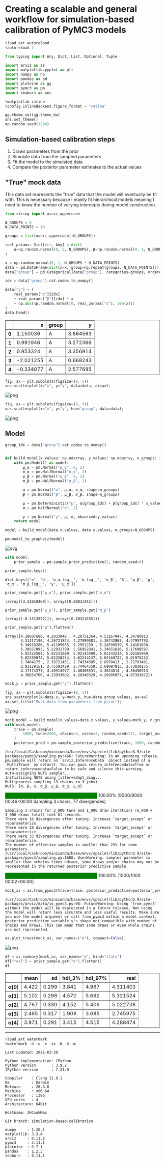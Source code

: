 # Creating a scalable and general workflow for simulation-based calibration of PyMC3 models

```python
%load_ext autoreload
%autoreload 2
```

```python
from typing import Any, Dict, List, Optional, Tuple

import arviz as az
import matplotlib.pyplot as plt
import numpy as np
import pandas as pd
import plotnine as gg
import pymc3 as pm
import seaborn as sns

%matplotlib inline
%config InlineBackend.figure_format = "retina"

gg.theme_set(gg.theme_bw)
sns.set_theme()
np.random.seed(1234)
```

## Simulation-based calibration steps

1. Draws parameters from the prior
2. Simulate data from the sampled parameters
3. Fit the model to the simulated data
4. Compare the posterior parameter estimates to the actual values

## "True" mock data

This data set represents the "true" data that the model will eventually be fit with.
This is necessary because I mainly fit hierarchical models meaning I need to know the number of varying intercepts during model construction.

```python
from string import ascii_uppercase

N_GROUPS = 5
N_DATA_POINTS = 10

groups = list(ascii_uppercase[:N_GROUPS])

real_params: Dict[str, Any] = dict(
    α=np.random.normal(0, 5, N_GROUPS), β=np.random.normal(0, 1, N_GROUPS), σ=0.5
)

x = np.random.normal(0, 1, N_GROUPS * N_DATA_POINTS)
data = pd.DataFrame(dict(x=x, group=np.repeat(groups, N_DATA_POINTS)))
data["group"] = pd.Categorical(data["group"], categories=groups, ordered=True)

idx = data["group"].cat.codes.to_numpy()

data["y"] = (
    real_params["α"][idx]
    + real_params["β"][idx] * x
    + np.abs(np.random.normal(0, real_params["σ"], len(x)))
)
data.head()
```

<div>
<style scoped>
    .dataframe tbody tr th:only-of-type {
        vertical-align: middle;
    }

    .dataframe tbody tr th {
        vertical-align: top;
    }

    .dataframe thead th {
        text-align: right;
    }
</style>
<table border="1" class="dataframe">
  <thead>
    <tr style="text-align: right;">
      <th></th>
      <th>x</th>
      <th>group</th>
      <th>y</th>
    </tr>
  </thead>
  <tbody>
    <tr>
      <th>0</th>
      <td>1.150036</td>
      <td>A</td>
      <td>3.864563</td>
    </tr>
    <tr>
      <th>1</th>
      <td>0.991946</td>
      <td>A</td>
      <td>3.272366</td>
    </tr>
    <tr>
      <th>2</th>
      <td>0.953324</td>
      <td>A</td>
      <td>3.356914</td>
    </tr>
    <tr>
      <th>3</th>
      <td>-2.021255</td>
      <td>A</td>
      <td>0.668243</td>
    </tr>
    <tr>
      <th>4</th>
      <td>-0.334077</td>
      <td>A</td>
      <td>2.577695</td>
    </tr>
  </tbody>
</table>
</div>

```python
fig, ax = plt.subplots(figsize=(8, 5))
sns.scatterplot(x="x", y="y", data=data, ax=ax);
```

![png](999_020_simulation-based-calibration_files/999_020_simulation-based-calibration_6_0.png)

```python
fig, ax = plt.subplots(figsize=(8, 5))
sns.scatterplot(x="x", y="y", hue="group", data=data);
```

![png](999_020_simulation-based-calibration_files/999_020_simulation-based-calibration_7_0.png)

## Model

```python
group_idx = data["group"].cat.codes.to_numpy()


def build_model(x_values: np.ndarray, y_values: np.ndarray, n_groups: int) -> pm.Model:
    with pm.Model() as model:
        μ_α = pm.Normal("μ_α", 0, 2)
        σ_α = pm.HalfNormal("σ_α", 2)
        μ_β = pm.Normal("μ_β", 0, 1)
        σ_β = pm.HalfNormal("σ_β", 1)

        α = pm.Normal("α", μ_α, σ_α, shape=n_groups)
        β = pm.Normal("β", μ_β, σ_β, shape=n_groups)

        μ = pm.Deterministic("μ", α[group_idx] + β[group_idx] * x_values)
        σ = pm.HalfNormal("σ", 2)

        y = pm.Normal("y", μ, σ, observed=y_values)
    return model
```

```python
model = build_model(data.x.values, data.y.values, n_groups=N_GROUPS)
```

```python
pm.model_to_graphviz(model)
```

![svg](999_020_simulation-based-calibration_files/999_020_simulation-based-calibration_11_0.svg)

```python
with model:
    prior_sample = pm.sample_prior_predictive(1, random_seed=0)
```

```python
prior_sample.keys()
```

    dict_keys(['σ', 'α', 'σ_α_log__', 'σ_log__', 'σ_β', 'β', 'μ_β', 'μ', 'σ_α', 'σ_β_log__', 'y', 'μ_α'])

```python
prior_sample.get("μ_α"), prior_sample.get("σ_α")
```

    (array([3.52810469]), array([0.80031442]))

```python
prior_sample.get("μ_β"), prior_sample.get("σ_β")
```

    (array([-0.15135721]), array([0.10321885]))

```python
prior_sample.get("μ").flatten()
```

    array([4.18607686, 4.2033048 , 4.20751364, 4.53167047, 4.34780913,
           4.31117196, 4.26721824, 4.27989881, 4.16742867, 4.47997793,
           5.34918286, 5.41105655, 5.2951239 , 5.24598539, 5.14161038,
           5.38557893, 5.22931799, 5.56952841, 5.34651616, 5.17698597,
           5.02323509, 5.02231689, 5.02143009, 5.02143214, 5.02165969,
           5.02289074, 5.02258254, 5.02314137, 5.02168722, 5.01975252,
           2.7404275 , 2.78721451, 2.74334385, 2.8970413 , 2.72793491,
           2.81129151, 2.75593429, 2.74464359, 2.69097813, 2.73030275,
           4.17174377, 4.48914977, 4.48306531, 4.3024814 , 4.36456913,
           4.30854706, 4.23933682, 4.29340329, 4.20995077, 4.07393972])

```python
mock_y = prior_sample.get("y").flatten()
```

```python
fig, ax = plt.subplots(figsize=(8, 5))
sns.scatterplot(x=data.x, y=mock_y, hue=data.group.values, ax=ax)
ax.set_title("Mock data from parameters from prior");
```

![png](999_020_simulation-based-calibration_files/999_020_simulation-based-calibration_18_0.png)

```python
mock_model = build_model(x_values=data.x.values, y_values=mock_y, n_groups=N_GROUPS)
with mock_model:
    trace = pm.sample(
        1000, tune=2000, chains=3, cores=3, random_seed=321, target_accept=0.95
    )
    posterior_pred = pm.sample_posterior_predictive(trace, 1000, random_seed=321)
```

    /usr/local/Caskroom/miniconda/base/envs/speclet/lib/python3.9/site-packages/pymc3/sampling.py:466: FutureWarning: In an upcoming release, pm.sample will return an `arviz.InferenceData` object instead of a `MultiTrace` by default. You can pass return_inferencedata=True or return_inferencedata=False to be safe and silence this warning.
    Auto-assigning NUTS sampler...
    Initializing NUTS using jitter+adapt_diag...
    Multiprocess sampling (3 chains in 3 jobs)
    NUTS: [σ, β, α, σ_β, μ_β, σ_α, μ_α]

<div>
    <style>
        /*Turns off some styling*/
        progress {
            /*gets rid of default border in Firefox and Opera.*/
            border: none;
            /*Needs to be in here for Safari polyfill so background images work as expected.*/
            background-size: auto;
        }
        .progress-bar-interrupted, .progress-bar-interrupted::-webkit-progress-bar {
            background: #F44336;
        }
    </style>
  <progress value='9000' class='' max='9000' style='width:300px; height:20px; vertical-align: middle;'></progress>
  100.00% [9000/9000 00:46<00:00 Sampling 3 chains, 77 divergences]
</div>

    Sampling 3 chains for 2_000 tune and 1_000 draw iterations (6_000 + 3_000 draws total) took 61 seconds.
    There were 16 divergences after tuning. Increase `target_accept` or reparameterize.
    There were 28 divergences after tuning. Increase `target_accept` or reparameterize.
    There were 33 divergences after tuning. Increase `target_accept` or reparameterize.
    The number of effective samples is smaller than 25% for some parameters.
    /usr/local/Caskroom/miniconda/base/envs/speclet/lib/python3.9/site-packages/pymc3/sampling.py:1688: UserWarning: samples parameter is smaller than nchains times ndraws, some draws and/or chains may not be represented in the returned posterior predictive sample

<div>
    <style>
        /*Turns off some styling*/
        progress {
            /*gets rid of default border in Firefox and Opera.*/
            border: none;
            /*Needs to be in here for Safari polyfill so background images work as expected.*/
            background-size: auto;
        }
        .progress-bar-interrupted, .progress-bar-interrupted::-webkit-progress-bar {
            background: #F44336;
        }
    </style>
  <progress value='1000' class='' max='1000' style='width:300px; height:20px; vertical-align: middle;'></progress>
  100.00% [1000/1000 00:02<00:00]
</div>

```python
mock_az = az.from_pymc3(trace=trace, posterior_predictive=posterior_pred)
```

    /usr/local/Caskroom/miniconda/base/envs/speclet/lib/python3.9/site-packages/arviz/data/io_pymc3.py:96: FutureWarning: Using `from_pymc3` without the model will be deprecated in a future release. Not using the model will return less accurate and less useful results. Make sure you use the model argument or call from_pymc3 within a model context.
    posterior predictive variable y's shape not compatible with number of chains and draws. This can mean that some draws or even whole chains are not represented.

```python
az.plot_trace(mock_az, var_names=("α"), compact=False);
```

![png](999_020_simulation-based-calibration_files/999_020_simulation-based-calibration_21_0.png)

```python
df = az.summary(mock_az, var_names="α", kind="stats")
df["real"] = prior_sample.get("α").flatten()
df
```

<div>
<style scoped>
    .dataframe tbody tr th:only-of-type {
        vertical-align: middle;
    }

    .dataframe tbody tr th {
        vertical-align: top;
    }

    .dataframe thead th {
        text-align: right;
    }
</style>
<table border="1" class="dataframe">
  <thead>
    <tr style="text-align: right;">
      <th></th>
      <th>mean</th>
      <th>sd</th>
      <th>hdi_3%</th>
      <th>hdi_97%</th>
      <th>real</th>
    </tr>
  </thead>
  <tbody>
    <tr>
      <th>α[0]</th>
      <td>4.422</td>
      <td>0.299</td>
      <td>3.841</td>
      <td>4.967</td>
      <td>4.311403</td>
    </tr>
    <tr>
      <th>α[1]</th>
      <td>5.102</td>
      <td>0.298</td>
      <td>4.570</td>
      <td>5.692</td>
      <td>5.321524</td>
    </tr>
    <tr>
      <th>α[2]</th>
      <td>4.767</td>
      <td>0.330</td>
      <td>4.152</td>
      <td>5.406</td>
      <td>5.022738</td>
    </tr>
    <tr>
      <th>α[3]</th>
      <td>2.465</td>
      <td>0.317</td>
      <td>1.908</td>
      <td>3.085</td>
      <td>2.745975</td>
    </tr>
    <tr>
      <th>α[4]</th>
      <td>3.971</td>
      <td>0.291</td>
      <td>3.415</td>
      <td>4.515</td>
      <td>4.288474</td>
    </tr>
  </tbody>
</table>
</div>

---

```python
%load_ext watermark
%watermark -d -u -v -iv -b -h -m
```

    Last updated: 2021-03-30

    Python implementation: CPython
    Python version       : 3.9.2
    IPython version      : 7.21.0

    Compiler    : Clang 11.0.1
    OS          : Darwin
    Release     : 20.3.0
    Machine     : x86_64
    Processor   : i386
    CPU cores   : 4
    Architecture: 64bit

    Hostname: JHCookMac

    Git branch: simulation-based-calibration

    numpy     : 1.20.1
    matplotlib: 3.3.4
    arviz     : 0.11.2
    pymc3     : 3.11.1
    plotnine  : 0.7.1
    pandas    : 1.2.3
    seaborn   : 0.11.1

```python

```
